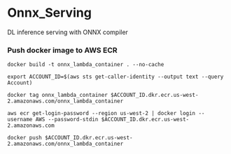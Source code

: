 # Onnx_Serving
DL inference serving with ONNX compiler

### Push docker image to AWS ECR
```
docker build -t onnx_lambda_container . --no-cache

export ACCOUNT_ID=$(aws sts get-caller-identity --output text --query Account)

docker tag onnx_lambda_container $ACCOUNT_ID.dkr.ecr.us-west-2.amazonaws.com/onnx_lambda_container

aws ecr get-login-password --region us-west-2 | docker login --username AWS --password-stdin $ACCOUNT_ID.dkr.ecr.us-west-2.amazonaws.com

docker push $ACCOUNT_ID.dkr.ecr.us-west-2.amazonaws.com/onnx_lambda_container
